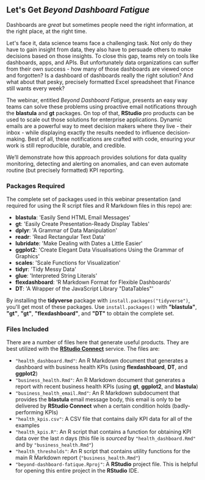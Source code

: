 ## Let's Get *Beyond Dashboard Fatigue*

Dashboards are *great* but sometimes people need the right information, at the right place, at the right time. 

Let's face it, data science teams face a challenging task. Not only do they have to gain insight from data, they also have to persuade others to make decisions based on those insights. To close this gap, teams rely on tools like dashboards, apps, and APIs. But unfortunately data organizations can suffer from their own success - how many of those dashboards are viewed once and forgotten? Is a dashboard of dashboards really the right solution? And what about that pesky, precisely formatted Excel spreadsheet that Finance still wants every week?

The webinar, entitled *Beyond Dashboard Fatigue*, presents an easy way teams can solve these problems using proactive email notifications through the **blastula** and **gt** packages. On top of that, **RStudio** pro products can be used to scale out those solutions for enterprise applications. Dynamic emails are a powerful way to meet decision makers where they live - their inbox - while displaying exactly the results needed to influence decision-making. Best of all, these notifications are crafted with code, ensuring your work is still reproducible, durable, and credible.

We’ll demonstrate how this approach provides solutions for data quality monitoring, detecting and alerting on anomalies, and can even automate routine (but precisely formatted) KPI reporting.

### Packages Required

The complete set of packages used in this webinar presentation (and required for using the R script files and R Markdown files in this repo) are:

- **blastula**: 'Easily Send HTML Email Messages'
- **gt**: 'Easily Create Presentation-Ready Display Tables'
- **dplyr**: 'A Grammar of Data Manipulation'
- **readr**: 'Read Rectangular Text Data'
- **lubridate**: 'Make Dealing with Dates a Little Easier'
- **ggplot2**: 'Create Elegant Data Visualisations Using the Grammar of Graphics'
- **scales**: 'Scale Functions for Visualization'
- **tidyr**: 'Tidy Messy Data'
- **glue**: 'Interpreted String Literals'
- **flexdashboard**: 'R Markdown Format for Flexible Dashboards'
- **DT**: 'A Wrapper of the JavaScript Library "DataTables"'

By installing the **tidyverse** package with `install.packages("tidyverse")`, you'll get most of these packages. Use `install.packages()` with **"blastula"**, **"gt"**, **"gt"**, **"flexdashboard"**, and **"DT"** to obtain the complete set.

### Files Included

There are a number of files here that generate useful products. They are best utilized with the [**RStudio Connect**](https://rstudio.com/products/connect/) service. The files are:

- `"health_dashboard.Rmd"`: An R Markdown document that generates a dashboard with business health KPIs (using **flexdashboard**, **DT**, and **ggplot2**)
- `"business_health.Rmd"`: An R Markdown document that generates a report with recent business health KPIs (using **gt**, **ggplot2**, and **blastula**)
- `"business_health_email.Rmd"`: An R Markdown subdocument that provides the **blastula** email message body, this email is only to be delivered by **RStudio Connect** when a certain condition holds (badly-performing KPIs)
- `"health_kpis.csv"`: A CSV file that contains daily KPI data for all of the examples
- `"health_kpis.R"`: An R script that contains a function for obtaining KPI data over the last *n* days (this file is *sourced* by `"health_dashboard.Rmd"` and by `"business_health.Rmd"`)
- `"health_thresholds"`: An R script that contains utility functions for the main R Markdown report (`"business_health.Rmd"`)
- `"beyond-dashboard-fatique.Rproj"`: A **RStudio** project file. This is helpful for opening this entire project in the **RStudio** IDE.
